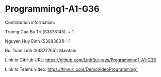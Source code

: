 # Programming1-A1-G36
Contribution information:

Truong Cao Ba Tri (S3878145): + 1

Nguyen Huy Binh (S3883631): -1

Bui Tuan Linh (S3877765): Maintain

Link to GitHub URL: https://github.com/LinhBui-rays/Programming1-A1-G36

Link to Teams video: https://tinyurl.com/DemoVideoProgramming1 
